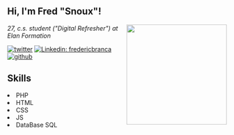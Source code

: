 <h2> Hi, I'm Fred "Snoux"!</h2>
<img align='right' src="https://user-images.githubusercontent.com/73036370/229635914-538635ae-2af7-41eb-ac21-5d4917694156.png" width="230">
<p><em>27, c.s. student ("Digital Refresher") at Elan Formation</em></p>

[![twitter](https://user-images.githubusercontent.com/73036370/227058430-085b0e96-21b7-4b2d-8483-b064c4527376.png)](https://twitter.com/snoux_)
[![Linkedin: fredericbranca](https://img.shields.io/badge/-fredericbranca-blue?style=flat-square&logo=Linkedin&logoColor=white&link=https://www.linkedin.com/in/frederic-branca/)](https://www.linkedin.com/in/frederic-branca/)
[![github](https://user-images.githubusercontent.com/73036370/227059922-bc7f6ec4-aae8-4567-86ab-0a2140923f91.png)](https://github.com/snoux)

## Skills 
<p> 
  <li>PHP</li>
  <li>HTML</li>
  <li>CSS</li>
  <li>JS</li> 
  <li>DataBase SQL</li> 
</p>
